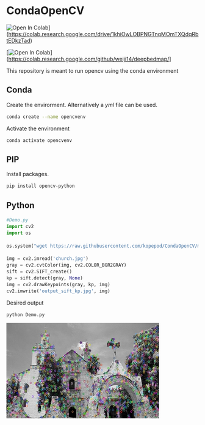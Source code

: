 # CondaOpenCV

![Open In Colab](https://colab.research.google.com/assets/colab-badge.svg)](https://colab.research.google.com/drive/1khiOwLOBPNGTnqMOmTXQdqRbtEDkzTad)

[![Open In Colab](https://colab.research.google.com/assets/colab-badge.svg)](https://colab.research.google.com/github/weiji14/deepbedmap/]

This repository is meant to run opencv using the conda environment

## Conda

Create the envirorment. Alternatively a _yml_ file can be used.

```bash
conda create --name opencvenv
```

Activate the environment

```bash
conda activate opencvenv
```

## PIP

Install packages. 

```bash
pip install opencv-python
```

## Python

```python
#Demo.py
import cv2
import os

os.system("wget https://raw.githubusercontent.com/kopepod/CondaOpenCV/main/church.jpg")

img = cv2.imread('church.jpg')
gray = cv2.cvtColor(img, cv2.COLOR_BGR2GRAY)
sift = cv2.SIFT_create()
kp = sift.detect(gray, None)
img = cv2.drawKeypoints(gray, kp, img)
cv2.imwrite('output_sift_kp.jpg', img)

```

Desired output

```bash
python Demo.py
```

<img src="https://raw.githubusercontent.com/kopepod/CondaOpenCV/main/output_sift_kp.jpg" width="400" height="250" />


